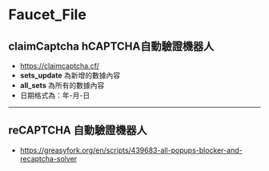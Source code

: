 # Faucet_File

## claimCaptcha hCAPTCHA自動驗證機器人
* https://claimcaptcha.cf/
* **sets_update** 為新增的數據內容
* **all_sets** 為所有的數據內容
* 日期格式為：年-月-日
****
## reCAPTCHA 自動驗證機器人
* https://greasyfork.org/en/scripts/439683-all-popups-blocker-and-recaptcha-solver
